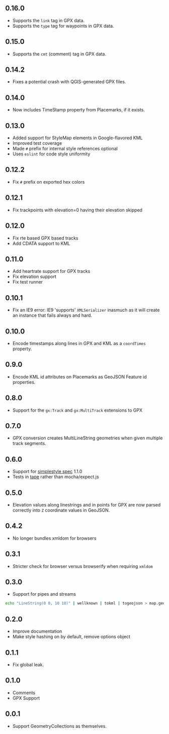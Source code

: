 ## 0.16.0

* Supports the `link` tag in GPX data.
* Supports the `type` tag for waypoints in GPX data.

## 0.15.0

* Supports the `cmt` (comment) tag in GPX data.

## 0.14.2

* Fixes a potential crash with QGIS-generated GPX files.

## 0.14.0

* Now includes TimeStamp property from Placemarks, if it exists.

## 0.13.0

* Added support for StyleMap elements in Google-flavored KML
* Improved test coverage
* Made `#` prefix for internal style references optional
* Uses `eslint` for code style uniformity

## 0.12.2

* Fix `#` prefix on exported hex colors

## 0.12.1

* Fix trackpoints with elevation=0 having their elevation skipped

## 0.12.0

* Fix rte based GPX based tracks
* Add CDATA support to KML

## 0.11.0

* Add heartrate support for GPX tracks
* Fix elevation support
* Fix test runner

## 0.10.1

* Fix an IE9 error: IE9 'supports' `XMLSerializer` inasmuch as it will create
  an instance that fails always and hard.

## 0.10.0

* Encode timestamps along lines in GPX and KML as a `coordTimes` property.

## 0.9.0

* Encode KML id attributes on Placemarks as GeoJSON Feature id properties.

## 0.8.0

* Support for the `gx:Track` and `gx:MultiTrack` extensions to GPX

## 0.7.0

* GPX conversion creates MultiLineString geometries when given multiple track segments.

## 0.6.0

* Support for [simplestyle spec](https://github.com/mapbox/simplestyle-spec) 1.1.0
* Tests in [tape](https://github.com/substack/tape) rather than mocha/expect.js

## 0.5.0

* Elevation values along linestrings and in points for GPX are now parsed
  correctly into `Z` coordinate values in GeoJSON.

## 0.4.2

* No longer bundles xmldom for browsers

## 0.3.1

* Stricter check for browser versus browserify when requiring `xmldom`

## 0.3.0

* Support for pipes and streams

```sh
echo "LineString(0 0, 10 10)" | wellknown | tokml | togeojson > map.geojson
```

## 0.2.0

* Improve documentation
* Make style hashing on by default, remove options object

## 0.1.1

* Fix global leak.

## 0.1.0

* Comments
* GPX Support

## 0.0.1

* Support GeometryCollections as themselves.
